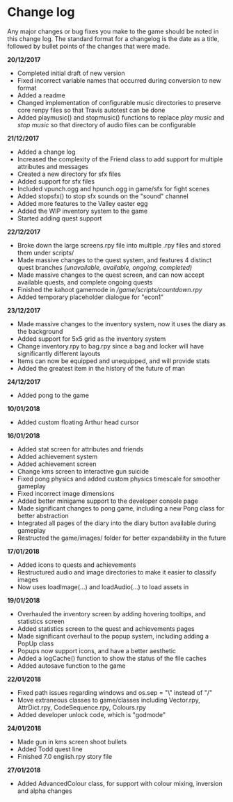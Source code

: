 # Change log

Any major changes or bug fixes you make to the game should be noted in this change log. 
The standard format for a changelog is the date as a title, followed by bullet points of the changes that were made.

**20/12/2017**
* Completed initial draft of new version
* Fixed incorrect variable names that occurred during conversion to new format
* Added a readme
* Changed implementation of configurable music directories to preserve core renpy files so that Travis autotest can be done
* Added playmusic() and stopmusic() functions to replace *play music* and *stop music* so that directory of audio files can be configurable

**21/12/2017**
* Added a change log
* Increased the complexity of the Friend class to add support for multiple attributes and messages
* Created a new directory for sfx files
* Added support for sfx files
* Included vpunch.ogg and hpunch.ogg in game/sfx for fight scenes
* Added stopsfx() to stop sfx sounds on the "sound" channel
* Added more features to the Valley easter egg
* Added the WIP inventory system to the game
* Started adding quest support

**22/12/2017**
* Broke down the large screens.rpy file into multiple .rpy files and stored them under scripts/
* Made massive changes to the quest system, and features 4 distinct quest branches *(unavailable, available, ongoing, completed)*
* Made massive changes to the quest screen, and can now accept available quests, and complete ongoing quests
* Finished the kahoot gamemode in */game/scripts/countdown.rpy*
* Added temporary placeholder dialogue for "econ1"

**23/12/2017**
* Made massive changes to the inventory system, now it uses the diary as the background
* Added support for 5x5 grid as the inventory system
* Change inventory.rpy to bag.rpy since a bag and locker will have significantly different layouts
* Items can now be equipped and unequipped, and will provide stats
* Added the greatest item in the history of the future of man

**24/12/2017**
* Added pong to the game

**10/01/2018**
* Added custom floating Arthur head cursor

**16/01/2018**
* Added stat screen for attributes and friends
* Added achievement system
* Added achievement screen
* Change kms screen to interactive gun suicide
* Fixed pong physics and added custom physics timescale for smoother gameplay
* Fixed incorrect image dimensions
* Added better minigame support to the developer console page
* Made significant changes to pong game, including a new Pong class for better abstraction
* Integrated all pages of the diary into the diary button available during gameplay
* Restructed the game/images/ folder for better expandability in the future

**17/01/2018**
* Added icons to quests and achievements
* Restructured audio and image directories to make it easier to classify images
* Now uses loadImage(...) and loadAudio(...) to load assets in

**19/01/2018**
* Overhauled the inventory screen by adding hovering tooltips, and statistics screen
* Added statistics screen to the quest and achievements pages
* Made significant overhaul to the popup system, including adding a PopUp class
* Popups now support icons, and have a better aesthetic
* Added a logCache() function to show the status of the file caches
* Added autosave function to the game

**22/01/2018**
* Fixed path issues regarding windows and os.sep = "\\" instead of "/"
* Move extraneous classes to game/classes including Vector.rpy, AttrDict.rpy, CodeSequence.rpy, Colours.rpy
* Added developer unlock code, which is "godmode"

**24/01/2018**
* Made gun in kms screen shoot bullets
* Added Todd quest line
* Finished 7.0 english.rpy story file

**27/01/2018**
* Added AdvancedColour class, for support with colour mixing, inversion and alpha changes
